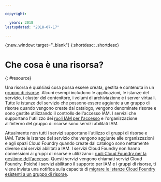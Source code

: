 ```yaml
---

copyright:

  years: 2018
lastupdated: "2018-07-17"

---
```


{:new_window: target="_blank"}
{:shortdesc: .shortdesc}


# Che cosa è una risorsa?
{: #resource}

Una risorsa è qualsiasi cosa possa essere creata, gestita e contenuta in un [gruppo di risorse](/docs/resources/resourcegroups.html#rgs). Alcuni esempi includono le applicazioni, le istanze del servizio, i cluster del contenitore, i volumi di archiviazione e i server virtuali. Tutte le istanze del servizio che possono essere aggiunte a un gruppo di risorse quando vengono create dal catalogo, vengono denominate risorse e sono gestite utilizzando il controllo dell'accesso IAM. I servizi che supportano l'utilizzo dei [ruoli IAM per l'accesso](/docs/iam/users_roles.html#iamusermanrol) e l'organizzazione all'interno del gruppo di risorse sono servizi abilitati IAM.

Attualmente non tutti i servizi supportano l'utilizzo di gruppi di risorse e IAM. Tutte le istanze del servizio che vengono aggiunte alle organizzazioni e agli spazi Cloud Foundry quando create dal catalogo sono nettamente diverse dai servizi abilitati a IAM. I servizi Cloud Foundry non hanno connessioni ai gruppi di risorse e utilizzano i [ruoli Cloud Foundry per la gestione dell'accesso](/docs/iam/cfaccess.html#cfaccess). Questi servizi vengono chiamati servizi Cloud Foundry. Poiché i servizi abilitano il supporto per IAM e i gruppi di risorse, ti viene inviata una notifica sulla capacità di [migrare le istanze Cloud Foundry esistenti a un gruppo di risorse](/docs/resources/instance_migration.html#migrate).

